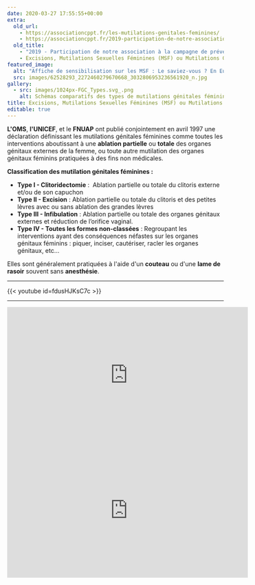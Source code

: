 ```yaml
---
date: 2020-03-27 17:55:55+00:00
extra:
  old_url:
    - https://associationcppt.fr/les-mutilations-genitales-feminines/
    - https://associationcppt.fr/2019-participation-de-notre-association-a-la-campagne-de-prevention-alerte-excision-de-lassociation-excision-parlons-en/
  old_title:
    - "2019 - Participation de notre association à la campagne de prévention Alerte Excision de l'association Excision Parlons-En"
    - Excisions, Mutilations Sexuelles Féminines (MSF) ou Mutilations Génitales Féminines (MGF)
featured_image:
  alt: "Affiche de sensibilisation sur les MSF : Le saviez-vous ? En Europe, 180 000 femmes et filles risquent de subir une Mutilation Sexuelle chaque année"
  src: images/62528293_2272460279670668_3032806953236561920_n.jpg
gallery:
  - src: images/1024px-FGC_Types.svg_.png
    alt: Schémas comparatifs des types de mutilations génitales féminines
title: Excisions, Mutilations Sexuelles Féminines (MSF) ou Mutilations Génitales Féminines (MGF)
editable: true
---
```

**L'OMS**, **l'UNICEF**, et le **FNUAP** ont publié conjointement en avril 1997 une déclaration définissant les mutilations génitales féminines comme toutes les interventions aboutissant à une **ablation partielle** ou **totale** des organes génitaux externes de la femme, ou toute autre mutilation des organes génitaux féminins pratiquées à des fins non médicales.

**Classification des mutilation génitales féminines :**

- **Type I - Clitoridectomie** :  Ablation partielle ou totale du clitoris externe et/ou de son capuchon
- **Type II - Excision** : Ablation partielle ou totale du clitoris et des petites lèvres avec ou sans ablation des grandes lèvres
- **Type III - Infibulation** : Ablation partielle ou totale des organes génitaux externes et réduction de l’orifice vaginal.
- **Type IV - Toutes les formes non-classées** : Regroupant les interventions ayant des conséquences néfastes sur les organes génitaux féminins : piquer, inciser, cautériser, racler les organes génitaux, etc...

Elles sont généralement pratiquées à l'aide d'un **couteau** ou d'une **lame de rasoir** souvent sans **anesthésie**.

---

{{< youtube id=fdusHJKsC7c >}}

---

<iframe width="560" height="315" src="https://www.youtube-nocookie.com/embed/fdusHJKsC7c" title="Déborah Diallo" frameborder="0" allow="accelerometer; autoplay; clipboard-write; encrypted-media; gyroscope; picture-in-picture; web-share" referrerpolicy="strict-origin-when-cross-origin" allowfullscreen></iframe>

<iframe width="560" height="315" src="https://www.youtube-nocookie.com/embed/3hIWEqBjdck" title="Keyla K - Le Cauchemar de l&#39;Excision feat Marema (Clip Officiel)" frameborder="0" allow="accelerometer; autoplay; clipboard-write; encrypted-media; gyroscope; picture-in-picture; web-share" referrerpolicy="strict-origin-when-cross-origin" allowfullscreen></iframe>
